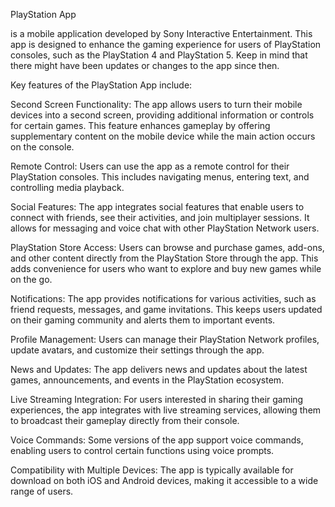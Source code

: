 PlayStation App

is a mobile application developed by Sony Interactive Entertainment. This app is designed to enhance the gaming experience for users of PlayStation consoles, such as the PlayStation 4 and PlayStation 5. Keep in mind that there might have been updates or changes to the app since then.

Key features of the PlayStation App include:

Second Screen Functionality: The app allows users to turn their mobile devices into a second screen, providing additional information or controls for certain games. This feature enhances gameplay by offering supplementary content on the mobile device while the main action occurs on the console.

Remote Control: Users can use the app as a remote control for their PlayStation consoles. This includes navigating menus, entering text, and controlling media playback.

Social Features: The app integrates social features that enable users to connect with friends, see their activities, and join multiplayer sessions. It allows for messaging and voice chat with other PlayStation Network users.

PlayStation Store Access: Users can browse and purchase games, add-ons, and other content directly from the PlayStation Store through the app. This adds convenience for users who want to explore and buy new games while on the go.

Notifications: The app provides notifications for various activities, such as friend requests, messages, and game invitations. This keeps users updated on their gaming community and alerts them to important events.

Profile Management: Users can manage their PlayStation Network profiles, update avatars, and customize their settings through the app.

News and Updates: The app delivers news and updates about the latest games, announcements, and events in the PlayStation ecosystem.

Live Streaming Integration: For users interested in sharing their gaming experiences, the app integrates with live streaming services, allowing them to broadcast their gameplay directly from their console.

Voice Commands: Some versions of the app support voice commands, enabling users to control certain functions using voice prompts.

Compatibility with Multiple Devices: The app is typically available for download on both iOS and Android devices, making it accessible to a wide range of users.

